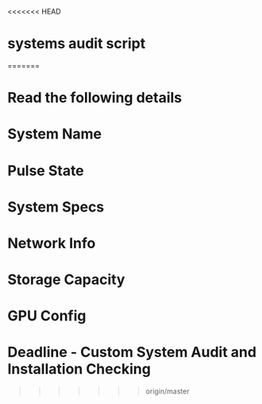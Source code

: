 <<<<<<< HEAD
# systems audit script
=======
# Read the following details
# 
# System Name
# Pulse State
# System Specs
# Network Info
# Storage Capacity
# GPU Config
#
#
# Deadline - Custom System Audit and Installation Checking
>>>>>>> origin/master
